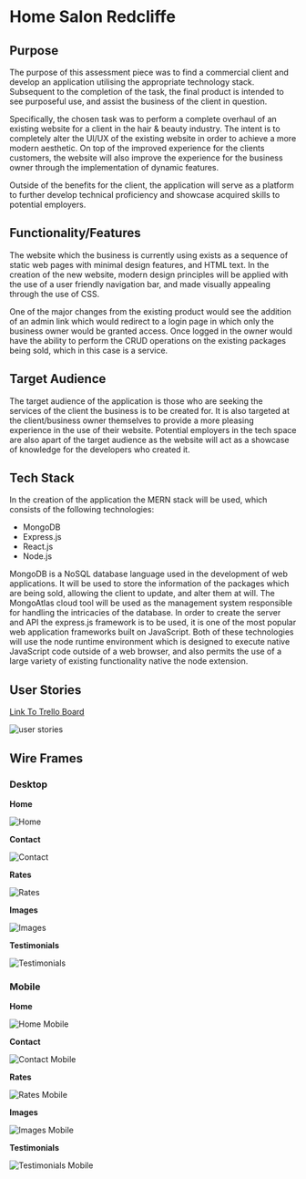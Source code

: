 ﻿# Home Salon Redcliffe 

## Purpose
The purpose of this assessment piece was to find a commercial client and develop an application utilising the appropriate technology stack. Subsequent to the completion of the task, the final product is intended to see purposeful use, and assist the business of the client in question. 

Specifically, the chosen task was to perform a complete overhaul of an existing website for a client in the hair & beauty industry. The intent is to completely alter the UI/UX of the existing website in order to achieve a more modern aesthetic. On top of the improved experience for the clients customers, the website will also improve the experience for the business owner through the implementation of dynamic features.

Outside of the benefits for the client, the application will serve as a platform to further develop technical proficiency and showcase acquired skills to potential employers. 

## Functionality/Features 
The website which the business is currently using exists as a sequence of static web pages with minimal design features, and HTML text. In the creation of the new website, modern design principles will be applied with the use of a user friendly navigation bar, and made visually appealing through the use of CSS. 

One of the major changes from the existing product would see the addition of an admin link which would redirect to a login page in which only the business owner would be granted access. Once logged in the owner would have the ability to perform the CRUD operations on the existing packages being sold, which in this case is a service. 

## Target Audience  
The target audience of the application is those who are seeking the services of the client the business is to be created for. It is also targeted at the client/business owner themselves to provide a more pleasing experience in the use of their website. 
Potential employers in the tech space are also apart of the target audience as the website will act as a showcase of knowledge for the developers who created it. 

## Tech Stack 
In the creation of the application the MERN stack will be used, which consists of the following technologies: 

* MongoDB 
* Express.js
* React.js
* Node.js 

MongoDB is a NoSQL database language used in the development of web applications. It will be used to store the information of the packages which are being sold, allowing the client to update, and alter them at will. The MongoAtlas cloud tool will be used as the management system responsible for handling the intricacies of the database. In order to create the server and API the express.js framework is to be used, it is one of the most popular web application frameworks built on JavaScript. Both of these technologies will use the node runtime environment which is designed to execute native JavaScript code outside of a web browser, and also permits the use of a large variety of existing functionality native the node extension. 

## User Stories

[Link To Trello Board](https://trello.com/b/v73DMPfk/home-salon-redcliffe)

![user stories](./docs/Trello/User_Stories.png)

## Wire Frames
### Desktop
**Home**

![Home](./docs/wireframing/Home.png)

**Contact**

![Contact](./docs/wireframing/contact.png)

**Rates**

![Rates](./docs/wireframing/Rates.png)

**Images**

![Images](./docs/wireframing/images.png)

**Testimonials**

![Testimonials](./docs/wireframing/testimonials.png)

### Mobile

**Home**

![Home Mobile](./docs/wireframing/HomePhone.png)

**Contact**

![Contact Mobile](./docs/wireframing/ContactPhone.png)

**Rates**

![Rates Mobile](./docs/wireframing/RatesPhone.png)

**Images**

![Images Mobile](./docs/wireframing/ImagesPhone.png)

**Testimonials**

![Testimonials Mobile](./docs/wireframing/TestimonialsPhone.png)


